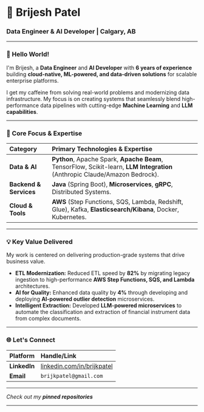 # 🌟 Brijesh Patel
### Data Engineer & AI Developer | Calgary, AB

---

### 👋 Hello World!
I'm Brijesh, a **Data Engineer** and **AI Developer** with **6 years of experience** building **cloud-native, ML-powered, and data-driven solutions** for scalable enterprise platforms.

I get my caffeine from solving real-world problems and modernizing data infrastructure. My focus is on creating systems that seamlessly blend high-performance data pipelines with cutting-edge **Machine Learning** and **LLM capabilities**.

---

### 🚀 Core Focus & Expertise

| Category | Primary Technologies & Expertise |
| :--- | :--- |
| **Data & AI** | **Python**, Apache Spark, **Apache Beam**, TensorFlow, Scikit-learn, **LLM Integration** (Anthropic Claude/Amazon Bedrock). |
| **Backend & Services** | **Java** (Spring Boot), **Microservices**, **gRPC**, Distributed Systems. |
| **Cloud & Tools** | **AWS** (Step Functions, SQS, Lambda, Redshift, Glue), Kafka, **Elasticsearch/Kibana**, Docker, Kubernetes. |

---

### 💡 Key Value Delivered
My work is centered on delivering production-grade systems that drive business value.

* **ETL Modernization:** Reduced ETL speed by **82%** by migrating legacy ingestion to high-performance **AWS Step Functions, SQS, and Lambda** architectures.
* **AI for Quality:** Enhanced data quality by **4%** through developing and deploying **AI-powered outlier detection** microservices.
* **Intelligent Extraction:** Developed **LLM-powered microservices** to automate the classification and extraction of financial instrument data from complex documents.

---

### 🌐 Let's Connect
| Platform | Handle/Link |
| :--- | :--- |
| **LinkedIn** | [linkedin.com/in/brijkpatel](https://linkedin.com/in/brijkpatel) |
| **Email** | `brijkpatel@gmail.com` |

***
_Check out my **pinned repositories**_
***
